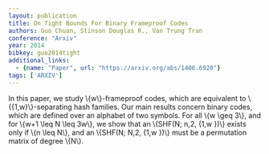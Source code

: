 ```yaml
---
layout: publication
title: On Tight Bounds For Binary Frameproof Codes
authors: Guo Chuan, Stinson Douglas R., Van Trung Tran
conference: "Arxiv"
year: 2014
bibkey: guo2014tight
additional_links:
  - {name: "Paper", url: "https://arxiv.org/abs/1406.6920"}
tags: ['ARXIV']
---
```

In this paper, we study \\{w\\}-frameproof codes, which are equivalent to
\\{\{1,w\}\\}-separating hash families. Our main results concern binary codes,
which are defined over an alphabet of two symbols. For all \\{w \geq 3\\}, and for
\\{w+1 \leq N \leq 3w\\}, we show that an \\{SHF(N; n,2, \{1,w \})\\} exists only if \\{n
\leq N\\}, and an \\{SHF(N; N,2, \{1,w \})\\} must be a permutation matrix of degree
\\{N\\}.
